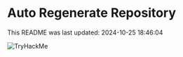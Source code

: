 # Auto Regenerate Repository

This README was last updated: 2024-10-25 18:46:04

 ![TryHackMe](https://tryhackme.com/badge/533634)